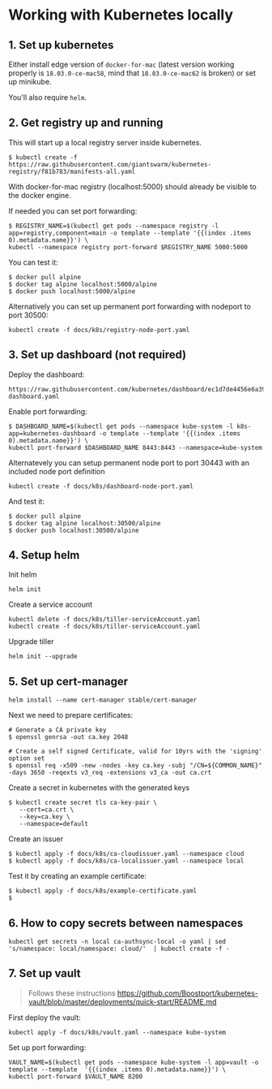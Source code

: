 # Working with Kubernetes locally

## 1. Set up kubernetes

Either install edge version of `docker-for-mac` (latest version working properly is `18.03.0-ce-mac58`, mind that `18.03.0-ce-mac62` is broken) or set up minikube.

You'll also require `helm`.

## 2. Get registry up and running

This will start up a local registry server inside kubernetes.

```
$ kubectl create -f https://raw.githubusercontent.com/giantswarm/kubernetes-registry/f81b783/manifests-all.yaml
```

With docker-for-mac registry (localhost:5000) should already be visible to the docker engine.

If needed you can set port forwarding:

```
$ REGISTRY_NAME=$(kubectl get pods --namespace registry -l app=registry,component=main -o template --template '{{(index .items 0).metadata.name}}') \
kubectl --namespace registry port-forward $REGISTRY_NAME 5000:5000
```

You can test it:

```
$ docker pull alpine
$ docker tag alpine localhost:5000/alpine
$ docker push localhost:5000/alpine
```

Alternatively you can set up permanent port forwarding with nodeport to port 30500:

```
kubectl create -f docs/k8s/registry-node-port.yaml
```

## 3. Set up dashboard (not required)

Deploy the dashboard:

```
https://raw.githubusercontent.com/kubernetes/dashboard/ec1d7de4456e6a397c7f931f0a2bfc74a6ca2e9c/src/deploy/recommended/kubernetes-dashboard.yaml
```

Enable port forwarding:

```
$ DASHBOARD_NAME=$(kubectl get pods --namespace kube-system -l k8s-app=kubernetes-dashboard -o template --template '{{(index .items 0).metadata.name}}') \
kubectl port-forward $DASHBOARD_NAME 8443:8443 --namespace=kube-system
```

Alternatevely you can setup permanent node port to port 30443 with an included node port definition

```
kubectl create -f docs/k8s/dashboard-node-port.yaml
```

And test it:

```
$ docker pull alpine
$ docker tag alpine localhost:30500/alpine
$ docker push localhost:30500/alpine
```

## 4. Setup helm

Init helm

```
helm init
```

Create a service account

```
kubectl delete -f docs/k8s/tiller-serviceAccount.yaml
kubectl create -f docs/k8s/tiller-serviceAccount.yaml
```

Upgrade tiller

```
helm init --upgrade
```

## 5. Set up cert-manager

```
helm install --name cert-manager stable/cert-manager
```

Next we need to prepare certificates:

```
# Generate a CA private key
$ openssl genrsa -out ca.key 2048

# Create a self signed Certificate, valid for 10yrs with the 'signing' option set
$ openssl req -x509 -new -nodes -key ca.key -subj "/CN=${COMMON_NAME}" -days 3650 -reqexts v3_req -extensions v3_ca -out ca.crt
```

Create a secret in kubernetes with the generated keys

```
$ kubectl create secret tls ca-key-pair \
   --cert=ca.crt \
   --key=ca.key \
   --namespace=default
```

Create an issuer

```
$ kubectl apply -f docs/k8s/ca-cloudissuer.yaml --namespace cloud
$ kubectl apply -f docs/k8s/ca-localissuer.yaml --namespace local
```

Test it by creating an example certificate:

```
$ kubectl apply -f docs/k8s/example-certificate.yaml
$
```

## 6. How to copy secrets between namespaces

```
kubectl get secrets -n local ca-authsync-local -o yaml | sed 's/namespace: local/namespace: cloud/'  | kubectl create -f -
```

## 7. Set up vault

> Follows these instructions https://github.com/Boostport/kubernetes-vault/blob/master/deployments/quick-start/README.md

First deploy the vault:

```
kubectl apply -f docs/k8s/vault.yaml --namespace kube-system
```

Set up port forwarding:

```
VAULT_NAME=$(kubectl get pods --namespace kube-system -l app=vault -o template --template  '{{(index .items 0).metadata.name}}') \
kubectl port-forward $VAULT_NAME 8200
```
